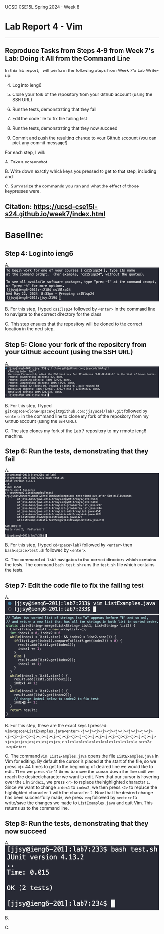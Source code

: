 UCSD CSE15L Spring 2024 - Week 8
# Lab Report 4 - Vim
---
## Reproduce Tasks from Steps 4-9 from Week 7's Lab: Doing it All from the Command Line

In this lab report, I will perform the following steps from Week 7's Lab Write-up:

4. Log into ieng6

5. Clone your fork of the repository from your Github account (using the SSH URL)

6. Run the tests, demonstrating that they fail

7. Edit the code file to fix the failing test

8. Run the tests, demonstrating that they now succeed

9. Commit and push the resulting change to your Github account (you can pick any commit message!)

For each step, I will:

A. Take a screenshot

B. Write down exactly which keys you pressed to get to that step, including <enter> and <space>

C. Summarize the commands you ran and what the effect of those keypresses were.

Citation: https://ucsd-cse15l-s24.github.io/week7/index.html
---
# Baseline:

## Step 4: Log into ieng6

A. ![Image](LabReport4Image1.png)

B. For this step, I typed `cs15lsp24` followed by `<enter>` in the command line to navigate to the correct directory for the class.

C. This step ensures that the repository will be cloned to the correct location in the next step.

## Step 5: Clone your fork of the repository from your Github account (using the SSH URL)

A. ![Image](LabReport4Image2.png)

B. For this step, I typed `git<space>clone<space>git@github.com:jjsyucsd/lab7.git` followed by `<enter>` in the command line to clone my fork of the repository from my Github account (using the `SSH` URL).

C. The step clones my fork of the Lab 7 repository to my remote ieng6 machine. 

## Step 6: Run the tests, demonstrating that they fail

A. ![Image](LabReport4Image3.png)

B. For this step, I typed `cd<space>lab7` followed by `<enter>` then `bash<space>test.sh` followed by `<enter>`.

C. The command `cd lab7` navigates to the correct directory which contains the tests. The command `bash test.sh` runs the `test.sh` file which contains the tests.

## Step 7: Edit the code file to fix the failing test

A. ![Image](LabReport4Image4.png)
![Image](LabReport4Image5.png)

B. For this step, these are the exact keys I pressed:
`vim<space>ListExamples.java<enter>` 
`<j><j><j><j><j><j><j><j><j><j><j><j><j><j><j><j><j><j><j><j><j><j><j><j><j><j><j><j><j><j><j><j><j><j><j><j><j><j><j><j><j><j><j>` 
`<l><l><l><l><l><l><l><l><l><l><l>`
`<r><2>`
`:wq<Enter>`

C. The command `vim ListExamples.java` opens the file `ListExamples.java` in Vim for editing. By default the cursor is placed at the start of the file, so we press `<j>` 44 times to get to the beginning of desired line we would like to edit. Then we press `<l>` 11 times to move the cursor down the line until we reach the desired character we want to edit. Now that our cursor is hovering over the `1` in `index1`, we press `<r>` to replace the highlighted character `1`. Since we want to change `index1` to `index2`, we then press `<2>` to replace the highlighted character `1` with the character `2`. Now that the desired change has been successfully made, we press `:wq` followed by `<enter>` to write/save the changes we made to `ListExamples.java` and quit Vim. This returns us to the command line. 

## Step 8: Run the tests, demonstrating that they now succeed

A. ![Image](LabReport4Image6.png)

B.

C.





